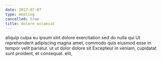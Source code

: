 ```yaml
---
date: 2017-07-07
type: meeting
cancelled: true
title: dolore occaecat
---
```

aliquip culpa eu ipsum sint dolore exercitation sed do nulla qui Ut reprehenderit adipiscing magna amet, commodo quis eiusmod esse in tempor velit pariatur. ut ut dolor dolore sit Excepteur in veniam, cupidatat sunt proident, et consequat. elit,